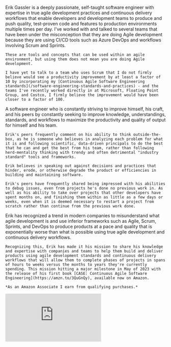 <webui-data data-page-title="Greetings, and welcome to Erik Gassler's personal website"></webui-data>
<webui-data data-page-next-page='{"name":"CASE Book","href":"/blogs/book_published_for_case_continuous_agile_software_engineering"}'></webui-data>

<app-books link-to-blog></app-books>

<webui-sideimage src="https://cdn.myfi.ws/v/Vecteezy/business-teamwork-and-partnership-help-to-achieve-team.svg">
    Erik Gassler is a deeply passionate, self-taught software engineer with expertise in true agile development practices and continuous delivery workflows that enable developers and development teams to produce and push quality, test-proven code and features to production environments multiple times per day.
</webui-sideimage>

<webui-quote cite="Erik Gassler" theme="info">
    I've worked with and talked to several teams that have been under the misconception that they are doing Agile development because they are using CI/CD tools such as Azure DevOps and workflows involving Scrum and Sprints.

    These are tools and concepts that can be used within an agile environment, but using them does not mean you are doing Agile development.

    I have yet to talk to a team who uses Scrum that I do not firmly believe would see a productivity improvement by at least a factor of 10 by incorporating my [Continuous Agile Software Engineering standards](/software-engineering-standards-and-practices) - and the teams I've recently worked directly in at Microsoft, Floating Point Group, and Costco, I firmly believe the improvement would have been closer to a factor of 100.
</webui-quote>

<webui-sideimage reverse src="https://cdn.myfi.ws/v/Vecteezy/developer-at-laptop-and-computer-with-open-robotic-soft.svg">
    A software engineer who is constantly striving to improve himself, his craft, and his peers by constantly seeking to improve knowledge, understandings, standards, and workflows to maximize the productivity and quality of output for himself and his team.

    Erik's peers frequently comment on his ability to think outside-the-box, as he is someone who believes in analyzing each problem for what it is and following scientific, data-driven principals to do the best that he can and get the best from his team, rather than following herd-mentality thinking with trendy and often detrimental "industry standard" tools and frameworks.

    Erik believes in speaking out against decisions and practices that hinder, erode, or otherwise degrade the product or efficiencies in building and maintaining software.

    Erik's peers have frequently shared being impressed with his abilities to debug issues, even from projects he's done no previous work in. As well as his ability to take over projects that other developers have spent months on, and finishing them within as little as a few days or weeks, even when it is deemed necessary to restart a project from scratch rather than continue from the previous work done.
</webui-sideimage>

<webui-sideimage src="https://cdn.myfi.ws/v/Vecteezy/teamwork-share-opinion-team-meeting-sharing-idea-to-solve.svg">
    Erik has recognized a trend in modern companies to misunderstand what agile development is and use inferior frameworks such as Agile, Scrum, Sprints, and DevOps to produce products at a pace and quality that is exponentially worse than what is possible using true agile development and continuous delivery workflows.

    Recognizing this, Erik has made it his mission to share his knowledge and expertise with companies and teams to help them build and deliver products using agile development standards and continuous delivery workflows that will allow them to complete phases of projects in spans of hours to weeks versus the months to years they're currently spending. This mission hitting a major milestone in May of 2023 with the release of his first book [CASE: Continuous Agile Software Engineering](https://amzn.to/3QuGnQy), available now on Amazon.

    *As an Amazon Associate I earn from qualifying purchases.*
</webui-sideimage>

<webui-flex justify="center" class="pa-4">

<iframe class="elevation-10" width="3840" height="2160" src="https://www.youtube-nocookie.com/embed/IVPHtC0H2fU" title="YouTube video player" style="width:calc(0.8 * (var(--window-width) - var(--drawer-left-width) - var(--drawer-right-width)));height:calc(0.5625 * 0.8 * (var(--window-width) - var(--drawer-left-width) - var(--drawer-right-width)));" frameborder="0" allow="accelerometer; autoplay; clipboard-write; encrypted-media; gyroscope; picture-in-picture; web-share" allowfullscreen></iframe>

</webui-flex>

<webui-content src="/d/en-US/cards/interest_cards.md"></webui-content>
